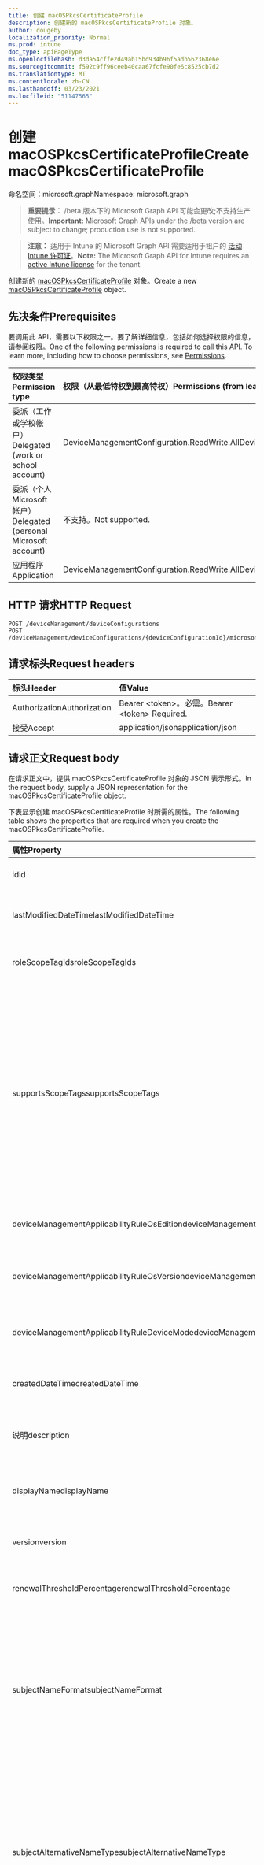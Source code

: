 ```yaml
---
title: 创建 macOSPkcsCertificateProfile
description: 创建新的 macOSPkcsCertificateProfile 对象。
author: dougeby
localization_priority: Normal
ms.prod: intune
doc_type: apiPageType
ms.openlocfilehash: d3da54cffe2d49ab15bd934b96f5adb562368e6e
ms.sourcegitcommit: f592c9ff96ceeb40caa67fcfe90fe6c8525cb7d2
ms.translationtype: MT
ms.contentlocale: zh-CN
ms.lasthandoff: 03/23/2021
ms.locfileid: "51147565"
---
```

# <a name="create-macospkcscertificateprofile"></a><span data-ttu-id="f3e3c-103">创建 macOSPkcsCertificateProfile</span><span class="sxs-lookup"><span data-stu-id="f3e3c-103">Create macOSPkcsCertificateProfile</span></span>

<span data-ttu-id="f3e3c-104">命名空间：microsoft.graph</span><span class="sxs-lookup"><span data-stu-id="f3e3c-104">Namespace: microsoft.graph</span></span>

> <span data-ttu-id="f3e3c-105">**重要提示：** /beta 版本下的 Microsoft Graph API 可能会更改;不支持生产使用。</span><span class="sxs-lookup"><span data-stu-id="f3e3c-105">**Important:** Microsoft Graph APIs under the /beta version are subject to change; production use is not supported.</span></span>

> <span data-ttu-id="f3e3c-106">**注意：** 适用于 Intune 的 Microsoft Graph API 需要适用于租户的 [活动 Intune 许可证](https://go.microsoft.com/fwlink/?linkid=839381)。</span><span class="sxs-lookup"><span data-stu-id="f3e3c-106">**Note:** The Microsoft Graph API for Intune requires an [active Intune license](https://go.microsoft.com/fwlink/?linkid=839381) for the tenant.</span></span>

<span data-ttu-id="f3e3c-107">创建新的 [macOSPkcsCertificateProfile](../resources/intune-deviceconfig-macospkcscertificateprofile.md) 对象。</span><span class="sxs-lookup"><span data-stu-id="f3e3c-107">Create a new [macOSPkcsCertificateProfile](../resources/intune-deviceconfig-macospkcscertificateprofile.md) object.</span></span>

## <a name="prerequisites"></a><span data-ttu-id="f3e3c-108">先决条件</span><span class="sxs-lookup"><span data-stu-id="f3e3c-108">Prerequisites</span></span>
<span data-ttu-id="f3e3c-p101">要调用此 API，需要以下权限之一。要了解详细信息，包括如何选择权限的信息，请参阅[权限](/graph/permissions-reference)。</span><span class="sxs-lookup"><span data-stu-id="f3e3c-p101">One of the following permissions is required to call this API. To learn more, including how to choose permissions, see [Permissions](/graph/permissions-reference).</span></span>

|<span data-ttu-id="f3e3c-111">权限类型</span><span class="sxs-lookup"><span data-stu-id="f3e3c-111">Permission type</span></span>|<span data-ttu-id="f3e3c-112">权限（从最低特权到最高特权）</span><span class="sxs-lookup"><span data-stu-id="f3e3c-112">Permissions (from least to most privileged)</span></span>|
|:---|:---|
|<span data-ttu-id="f3e3c-113">委派（工作或学校帐户）</span><span class="sxs-lookup"><span data-stu-id="f3e3c-113">Delegated (work or school account)</span></span>|<span data-ttu-id="f3e3c-114">DeviceManagementConfiguration.ReadWrite.All</span><span class="sxs-lookup"><span data-stu-id="f3e3c-114">DeviceManagementConfiguration.ReadWrite.All</span></span>|
|<span data-ttu-id="f3e3c-115">委派（个人 Microsoft 帐户）</span><span class="sxs-lookup"><span data-stu-id="f3e3c-115">Delegated (personal Microsoft account)</span></span>|<span data-ttu-id="f3e3c-116">不支持。</span><span class="sxs-lookup"><span data-stu-id="f3e3c-116">Not supported.</span></span>|
|<span data-ttu-id="f3e3c-117">应用程序</span><span class="sxs-lookup"><span data-stu-id="f3e3c-117">Application</span></span>|<span data-ttu-id="f3e3c-118">DeviceManagementConfiguration.ReadWrite.All</span><span class="sxs-lookup"><span data-stu-id="f3e3c-118">DeviceManagementConfiguration.ReadWrite.All</span></span>|

## <a name="http-request"></a><span data-ttu-id="f3e3c-119">HTTP 请求</span><span class="sxs-lookup"><span data-stu-id="f3e3c-119">HTTP Request</span></span>
<!-- {
  "blockType": "ignored"
}
-->
``` http
POST /deviceManagement/deviceConfigurations
POST /deviceManagement/deviceConfigurations/{deviceConfigurationId}/microsoft.graph.windowsDomainJoinConfiguration/networkAccessConfigurations
```

## <a name="request-headers"></a><span data-ttu-id="f3e3c-120">请求标头</span><span class="sxs-lookup"><span data-stu-id="f3e3c-120">Request headers</span></span>
|<span data-ttu-id="f3e3c-121">标头</span><span class="sxs-lookup"><span data-stu-id="f3e3c-121">Header</span></span>|<span data-ttu-id="f3e3c-122">值</span><span class="sxs-lookup"><span data-stu-id="f3e3c-122">Value</span></span>|
|:---|:---|
|<span data-ttu-id="f3e3c-123">Authorization</span><span class="sxs-lookup"><span data-stu-id="f3e3c-123">Authorization</span></span>|<span data-ttu-id="f3e3c-124">Bearer &lt;token&gt;。必需。</span><span class="sxs-lookup"><span data-stu-id="f3e3c-124">Bearer &lt;token&gt; Required.</span></span>|
|<span data-ttu-id="f3e3c-125">接受</span><span class="sxs-lookup"><span data-stu-id="f3e3c-125">Accept</span></span>|<span data-ttu-id="f3e3c-126">application/json</span><span class="sxs-lookup"><span data-stu-id="f3e3c-126">application/json</span></span>|

## <a name="request-body"></a><span data-ttu-id="f3e3c-127">请求正文</span><span class="sxs-lookup"><span data-stu-id="f3e3c-127">Request body</span></span>
<span data-ttu-id="f3e3c-128">在请求正文中，提供 macOSPkcsCertificateProfile 对象的 JSON 表示形式。</span><span class="sxs-lookup"><span data-stu-id="f3e3c-128">In the request body, supply a JSON representation for the macOSPkcsCertificateProfile object.</span></span>

<span data-ttu-id="f3e3c-129">下表显示创建 macOSPkcsCertificateProfile 时所需的属性。</span><span class="sxs-lookup"><span data-stu-id="f3e3c-129">The following table shows the properties that are required when you create the macOSPkcsCertificateProfile.</span></span>

|<span data-ttu-id="f3e3c-130">属性</span><span class="sxs-lookup"><span data-stu-id="f3e3c-130">Property</span></span>|<span data-ttu-id="f3e3c-131">类型</span><span class="sxs-lookup"><span data-stu-id="f3e3c-131">Type</span></span>|<span data-ttu-id="f3e3c-132">说明</span><span class="sxs-lookup"><span data-stu-id="f3e3c-132">Description</span></span>|
|:---|:---|:---|
|<span data-ttu-id="f3e3c-133">id</span><span class="sxs-lookup"><span data-stu-id="f3e3c-133">id</span></span>|<span data-ttu-id="f3e3c-134">String</span><span class="sxs-lookup"><span data-stu-id="f3e3c-134">String</span></span>|<span data-ttu-id="f3e3c-135">实体的键。</span><span class="sxs-lookup"><span data-stu-id="f3e3c-135">Key of the entity.</span></span> <span data-ttu-id="f3e3c-136">继承自 [deviceConfiguration](../resources/intune-shared-deviceconfiguration.md)</span><span class="sxs-lookup"><span data-stu-id="f3e3c-136">Inherited from [deviceConfiguration](../resources/intune-shared-deviceconfiguration.md)</span></span>|
|<span data-ttu-id="f3e3c-137">lastModifiedDateTime</span><span class="sxs-lookup"><span data-stu-id="f3e3c-137">lastModifiedDateTime</span></span>|<span data-ttu-id="f3e3c-138">DateTimeOffset</span><span class="sxs-lookup"><span data-stu-id="f3e3c-138">DateTimeOffset</span></span>|<span data-ttu-id="f3e3c-139">上次修改对象的日期/时间。</span><span class="sxs-lookup"><span data-stu-id="f3e3c-139">DateTime the object was last modified.</span></span> <span data-ttu-id="f3e3c-140">继承自 [deviceConfiguration](../resources/intune-shared-deviceconfiguration.md)</span><span class="sxs-lookup"><span data-stu-id="f3e3c-140">Inherited from [deviceConfiguration](../resources/intune-shared-deviceconfiguration.md)</span></span>|
|<span data-ttu-id="f3e3c-141">roleScopeTagIds</span><span class="sxs-lookup"><span data-stu-id="f3e3c-141">roleScopeTagIds</span></span>|<span data-ttu-id="f3e3c-142">String collection</span><span class="sxs-lookup"><span data-stu-id="f3e3c-142">String collection</span></span>|<span data-ttu-id="f3e3c-143">此实体实例的范围标记列表。</span><span class="sxs-lookup"><span data-stu-id="f3e3c-143">List of Scope Tags for this Entity instance.</span></span> <span data-ttu-id="f3e3c-144">继承自 [deviceConfiguration](../resources/intune-shared-deviceconfiguration.md)</span><span class="sxs-lookup"><span data-stu-id="f3e3c-144">Inherited from [deviceConfiguration](../resources/intune-shared-deviceconfiguration.md)</span></span>|
|<span data-ttu-id="f3e3c-145">supportsScopeTags</span><span class="sxs-lookup"><span data-stu-id="f3e3c-145">supportsScopeTags</span></span>|<span data-ttu-id="f3e3c-146">Boolean</span><span class="sxs-lookup"><span data-stu-id="f3e3c-146">Boolean</span></span>|<span data-ttu-id="f3e3c-147">指示基础设备配置是否支持分配范围标记。</span><span class="sxs-lookup"><span data-stu-id="f3e3c-147">Indicates whether or not the underlying Device Configuration supports the assignment of scope tags.</span></span> <span data-ttu-id="f3e3c-148">当此值为 false 且实体对作用域用户不可见时，不允许分配给 ScopeTags 属性。</span><span class="sxs-lookup"><span data-stu-id="f3e3c-148">Assigning to the ScopeTags property is not allowed when this value is false and entities will not be visible to scoped users.</span></span> <span data-ttu-id="f3e3c-149">这适用于在 Silverlight 中创建的旧版策略，可通过在 Azure 门户中删除和重新创建策略来解决。</span><span class="sxs-lookup"><span data-stu-id="f3e3c-149">This occurs for Legacy policies created in Silverlight and can be resolved by deleting and recreating the policy in the Azure Portal.</span></span> <span data-ttu-id="f3e3c-150">此属性是只读的。</span><span class="sxs-lookup"><span data-stu-id="f3e3c-150">This property is read-only.</span></span> <span data-ttu-id="f3e3c-151">继承自 [deviceConfiguration](../resources/intune-shared-deviceconfiguration.md)</span><span class="sxs-lookup"><span data-stu-id="f3e3c-151">Inherited from [deviceConfiguration](../resources/intune-shared-deviceconfiguration.md)</span></span>|
|<span data-ttu-id="f3e3c-152">deviceManagementApplicabilityRuleOsEdition</span><span class="sxs-lookup"><span data-stu-id="f3e3c-152">deviceManagementApplicabilityRuleOsEdition</span></span>|[<span data-ttu-id="f3e3c-153">deviceManagementApplicabilityRuleOsEdition</span><span class="sxs-lookup"><span data-stu-id="f3e3c-153">deviceManagementApplicabilityRuleOsEdition</span></span>](../resources/intune-deviceconfig-devicemanagementapplicabilityruleosedition.md)|<span data-ttu-id="f3e3c-154">此策略的操作系统版本适用性。</span><span class="sxs-lookup"><span data-stu-id="f3e3c-154">The OS edition applicability for this Policy.</span></span> <span data-ttu-id="f3e3c-155">继承自 [deviceConfiguration](../resources/intune-shared-deviceconfiguration.md)</span><span class="sxs-lookup"><span data-stu-id="f3e3c-155">Inherited from [deviceConfiguration](../resources/intune-shared-deviceconfiguration.md)</span></span>|
|<span data-ttu-id="f3e3c-156">deviceManagementApplicabilityRuleOsVersion</span><span class="sxs-lookup"><span data-stu-id="f3e3c-156">deviceManagementApplicabilityRuleOsVersion</span></span>|[<span data-ttu-id="f3e3c-157">deviceManagementApplicabilityRuleOsVersion</span><span class="sxs-lookup"><span data-stu-id="f3e3c-157">deviceManagementApplicabilityRuleOsVersion</span></span>](../resources/intune-deviceconfig-devicemanagementapplicabilityruleosversion.md)|<span data-ttu-id="f3e3c-158">此策略的操作系统版本适用性规则。</span><span class="sxs-lookup"><span data-stu-id="f3e3c-158">The OS version applicability rule for this Policy.</span></span> <span data-ttu-id="f3e3c-159">继承自 [deviceConfiguration](../resources/intune-shared-deviceconfiguration.md)</span><span class="sxs-lookup"><span data-stu-id="f3e3c-159">Inherited from [deviceConfiguration](../resources/intune-shared-deviceconfiguration.md)</span></span>|
|<span data-ttu-id="f3e3c-160">deviceManagementApplicabilityRuleDeviceMode</span><span class="sxs-lookup"><span data-stu-id="f3e3c-160">deviceManagementApplicabilityRuleDeviceMode</span></span>|[<span data-ttu-id="f3e3c-161">deviceManagementApplicabilityRuleDeviceMode</span><span class="sxs-lookup"><span data-stu-id="f3e3c-161">deviceManagementApplicabilityRuleDeviceMode</span></span>](../resources/intune-deviceconfig-devicemanagementapplicabilityruledevicemode.md)|<span data-ttu-id="f3e3c-162">此策略的设备模式适用性规则。</span><span class="sxs-lookup"><span data-stu-id="f3e3c-162">The device mode applicability rule for this Policy.</span></span> <span data-ttu-id="f3e3c-163">继承自 [deviceConfiguration](../resources/intune-shared-deviceconfiguration.md)</span><span class="sxs-lookup"><span data-stu-id="f3e3c-163">Inherited from [deviceConfiguration](../resources/intune-shared-deviceconfiguration.md)</span></span>|
|<span data-ttu-id="f3e3c-164">createdDateTime</span><span class="sxs-lookup"><span data-stu-id="f3e3c-164">createdDateTime</span></span>|<span data-ttu-id="f3e3c-165">DateTimeOffset</span><span class="sxs-lookup"><span data-stu-id="f3e3c-165">DateTimeOffset</span></span>|<span data-ttu-id="f3e3c-166">创建对象的日期/时间。</span><span class="sxs-lookup"><span data-stu-id="f3e3c-166">DateTime the object was created.</span></span> <span data-ttu-id="f3e3c-167">继承自 [deviceConfiguration](../resources/intune-shared-deviceconfiguration.md)</span><span class="sxs-lookup"><span data-stu-id="f3e3c-167">Inherited from [deviceConfiguration](../resources/intune-shared-deviceconfiguration.md)</span></span>|
|<span data-ttu-id="f3e3c-168">说明</span><span class="sxs-lookup"><span data-stu-id="f3e3c-168">description</span></span>|<span data-ttu-id="f3e3c-169">String</span><span class="sxs-lookup"><span data-stu-id="f3e3c-169">String</span></span>|<span data-ttu-id="f3e3c-170">管理员提供的设备配置的说明。</span><span class="sxs-lookup"><span data-stu-id="f3e3c-170">Admin provided description of the Device Configuration.</span></span> <span data-ttu-id="f3e3c-171">继承自 [deviceConfiguration](../resources/intune-shared-deviceconfiguration.md)</span><span class="sxs-lookup"><span data-stu-id="f3e3c-171">Inherited from [deviceConfiguration](../resources/intune-shared-deviceconfiguration.md)</span></span>|
|<span data-ttu-id="f3e3c-172">displayName</span><span class="sxs-lookup"><span data-stu-id="f3e3c-172">displayName</span></span>|<span data-ttu-id="f3e3c-173">String</span><span class="sxs-lookup"><span data-stu-id="f3e3c-173">String</span></span>|<span data-ttu-id="f3e3c-174">管理员提供的设备配置的名称。</span><span class="sxs-lookup"><span data-stu-id="f3e3c-174">Admin provided name of the device configuration.</span></span> <span data-ttu-id="f3e3c-175">继承自 [deviceConfiguration](../resources/intune-shared-deviceconfiguration.md)</span><span class="sxs-lookup"><span data-stu-id="f3e3c-175">Inherited from [deviceConfiguration](../resources/intune-shared-deviceconfiguration.md)</span></span>|
|<span data-ttu-id="f3e3c-176">version</span><span class="sxs-lookup"><span data-stu-id="f3e3c-176">version</span></span>|<span data-ttu-id="f3e3c-177">Int32</span><span class="sxs-lookup"><span data-stu-id="f3e3c-177">Int32</span></span>|<span data-ttu-id="f3e3c-178">设备配置的版本。</span><span class="sxs-lookup"><span data-stu-id="f3e3c-178">Version of the device configuration.</span></span> <span data-ttu-id="f3e3c-179">继承自 [deviceConfiguration](../resources/intune-shared-deviceconfiguration.md)</span><span class="sxs-lookup"><span data-stu-id="f3e3c-179">Inherited from [deviceConfiguration](../resources/intune-shared-deviceconfiguration.md)</span></span>|
|<span data-ttu-id="f3e3c-180">renewalThresholdPercentage</span><span class="sxs-lookup"><span data-stu-id="f3e3c-180">renewalThresholdPercentage</span></span>|<span data-ttu-id="f3e3c-181">Int32</span><span class="sxs-lookup"><span data-stu-id="f3e3c-181">Int32</span></span>|<span data-ttu-id="f3e3c-182">证书续订阈值百分比。</span><span class="sxs-lookup"><span data-stu-id="f3e3c-182">Certificate renewal threshold percentage.</span></span> <span data-ttu-id="f3e3c-183">继承自 [macOSCertificateProfileBase](../resources/intune-deviceconfig-macoscertificateprofilebase.md)</span><span class="sxs-lookup"><span data-stu-id="f3e3c-183">Inherited from [macOSCertificateProfileBase](../resources/intune-deviceconfig-macoscertificateprofilebase.md)</span></span>|
|<span data-ttu-id="f3e3c-184">subjectNameFormat</span><span class="sxs-lookup"><span data-stu-id="f3e3c-184">subjectNameFormat</span></span>|[<span data-ttu-id="f3e3c-185">appleSubjectNameFormat</span><span class="sxs-lookup"><span data-stu-id="f3e3c-185">appleSubjectNameFormat</span></span>](../resources/intune-deviceconfig-applesubjectnameformat.md)|<span data-ttu-id="f3e3c-186">证书主题名称格式。</span><span class="sxs-lookup"><span data-stu-id="f3e3c-186">Certificate Subject Name Format.</span></span> <span data-ttu-id="f3e3c-187">继承自 [macOSCertificateProfileBase](../resources/intune-deviceconfig-macoscertificateprofilebase.md)。</span><span class="sxs-lookup"><span data-stu-id="f3e3c-187">Inherited from [macOSCertificateProfileBase](../resources/intune-deviceconfig-macoscertificateprofilebase.md).</span></span> <span data-ttu-id="f3e3c-188">可取值为：`commonName`、`commonNameAsEmail`、`custom`、`commonNameIncludingEmail`、`commonNameAsIMEI`、`commonNameAsSerialNumber`。</span><span class="sxs-lookup"><span data-stu-id="f3e3c-188">Possible values are: `commonName`, `commonNameAsEmail`, `custom`, `commonNameIncludingEmail`, `commonNameAsIMEI`, `commonNameAsSerialNumber`.</span></span>|
|<span data-ttu-id="f3e3c-189">subjectAlternativeNameType</span><span class="sxs-lookup"><span data-stu-id="f3e3c-189">subjectAlternativeNameType</span></span>|[<span data-ttu-id="f3e3c-190">subjectAlternativeNameType</span><span class="sxs-lookup"><span data-stu-id="f3e3c-190">subjectAlternativeNameType</span></span>](../resources/intune-shared-subjectalternativenametype.md)|<span data-ttu-id="f3e3c-191">证书主题备用名称类型。</span><span class="sxs-lookup"><span data-stu-id="f3e3c-191">Certificate Subject Alternative Name Type.</span></span> <span data-ttu-id="f3e3c-192">继承自 [macOSCertificateProfileBase](../resources/intune-deviceconfig-macoscertificateprofilebase.md)。</span><span class="sxs-lookup"><span data-stu-id="f3e3c-192">Inherited from [macOSCertificateProfileBase](../resources/intune-deviceconfig-macoscertificateprofilebase.md).</span></span> <span data-ttu-id="f3e3c-193">可取值为：`none`、`emailAddress`、`userPrincipalName`、`customAzureADAttribute`、`domainNameService`、`universalResourceIdentifier`。</span><span class="sxs-lookup"><span data-stu-id="f3e3c-193">Possible values are: `none`, `emailAddress`, `userPrincipalName`, `customAzureADAttribute`, `domainNameService`, `universalResourceIdentifier`.</span></span>|
|<span data-ttu-id="f3e3c-194">certificateValidityPeriodValue</span><span class="sxs-lookup"><span data-stu-id="f3e3c-194">certificateValidityPeriodValue</span></span>|<span data-ttu-id="f3e3c-195">Int32</span><span class="sxs-lookup"><span data-stu-id="f3e3c-195">Int32</span></span>|<span data-ttu-id="f3e3c-196">证书有效期的值。</span><span class="sxs-lookup"><span data-stu-id="f3e3c-196">Value for the Certificate Validity Period.</span></span> <span data-ttu-id="f3e3c-197">继承自 [macOSCertificateProfileBase](../resources/intune-deviceconfig-macoscertificateprofilebase.md)</span><span class="sxs-lookup"><span data-stu-id="f3e3c-197">Inherited from [macOSCertificateProfileBase](../resources/intune-deviceconfig-macoscertificateprofilebase.md)</span></span>|
|<span data-ttu-id="f3e3c-198">certificateValidityPeriodScale</span><span class="sxs-lookup"><span data-stu-id="f3e3c-198">certificateValidityPeriodScale</span></span>|[<span data-ttu-id="f3e3c-199">certificateValidityPeriodScale</span><span class="sxs-lookup"><span data-stu-id="f3e3c-199">certificateValidityPeriodScale</span></span>](../resources/intune-shared-certificatevalidityperiodscale.md)|<span data-ttu-id="f3e3c-200">证书有效期的缩放。</span><span class="sxs-lookup"><span data-stu-id="f3e3c-200">Scale for the Certificate Validity Period.</span></span> <span data-ttu-id="f3e3c-201">继承自 [macOSCertificateProfileBase](../resources/intune-deviceconfig-macoscertificateprofilebase.md)。</span><span class="sxs-lookup"><span data-stu-id="f3e3c-201">Inherited from [macOSCertificateProfileBase](../resources/intune-deviceconfig-macoscertificateprofilebase.md).</span></span> <span data-ttu-id="f3e3c-202">可取值为：`days`、`months`、`years`。</span><span class="sxs-lookup"><span data-stu-id="f3e3c-202">Possible values are: `days`, `months`, `years`.</span></span>|
|<span data-ttu-id="f3e3c-203">certificationAuthority</span><span class="sxs-lookup"><span data-stu-id="f3e3c-203">certificationAuthority</span></span>|<span data-ttu-id="f3e3c-204">String</span><span class="sxs-lookup"><span data-stu-id="f3e3c-204">String</span></span>|<span data-ttu-id="f3e3c-205">PKCS 证书颁发机构 FQDN。</span><span class="sxs-lookup"><span data-stu-id="f3e3c-205">PKCS certification authority FQDN.</span></span>|
|<span data-ttu-id="f3e3c-206">certificationAuthorityName</span><span class="sxs-lookup"><span data-stu-id="f3e3c-206">certificationAuthorityName</span></span>|<span data-ttu-id="f3e3c-207">String</span><span class="sxs-lookup"><span data-stu-id="f3e3c-207">String</span></span>|<span data-ttu-id="f3e3c-208">PKCS 证书颁发机构名称。</span><span class="sxs-lookup"><span data-stu-id="f3e3c-208">PKCS certification authority Name.</span></span>|
|<span data-ttu-id="f3e3c-209">certificateTemplateName</span><span class="sxs-lookup"><span data-stu-id="f3e3c-209">certificateTemplateName</span></span>|<span data-ttu-id="f3e3c-210">String</span><span class="sxs-lookup"><span data-stu-id="f3e3c-210">String</span></span>|<span data-ttu-id="f3e3c-211">PKCS 证书模板名称。</span><span class="sxs-lookup"><span data-stu-id="f3e3c-211">PKCS certificate template name.</span></span>|
|<span data-ttu-id="f3e3c-212">subjectAlternativeNameFormatString</span><span class="sxs-lookup"><span data-stu-id="f3e3c-212">subjectAlternativeNameFormatString</span></span>|<span data-ttu-id="f3e3c-213">String</span><span class="sxs-lookup"><span data-stu-id="f3e3c-213">String</span></span>|<span data-ttu-id="f3e3c-214">定义主题备用名称的格式字符串。</span><span class="sxs-lookup"><span data-stu-id="f3e3c-214">Format string that defines the subject alternative name.</span></span>|
|<span data-ttu-id="f3e3c-215">subjectNameFormatString</span><span class="sxs-lookup"><span data-stu-id="f3e3c-215">subjectNameFormatString</span></span>|<span data-ttu-id="f3e3c-216">String</span><span class="sxs-lookup"><span data-stu-id="f3e3c-216">String</span></span>|<span data-ttu-id="f3e3c-217">定义主题名称的格式字符串。</span><span class="sxs-lookup"><span data-stu-id="f3e3c-217">Format string that defines the subject name.</span></span> <span data-ttu-id="f3e3c-218">示例：CN={{EmailAddress}}，E={{EmailAddress}，OU=Enterprise Users，O=Contoso Corporation，L=Redmond，ST=WA，C=US</span><span class="sxs-lookup"><span data-stu-id="f3e3c-218">Example: CN={{EmailAddress}},E={{EmailAddress}},OU=Enterprise Users,O=Contoso Corporation,L=Redmond,ST=WA,C=US</span></span>|
|<span data-ttu-id="f3e3c-219">certificateStore</span><span class="sxs-lookup"><span data-stu-id="f3e3c-219">certificateStore</span></span>|[<span data-ttu-id="f3e3c-220">certificateStore</span><span class="sxs-lookup"><span data-stu-id="f3e3c-220">certificateStore</span></span>](../resources/intune-shared-certificatestore.md)|<span data-ttu-id="f3e3c-221">目标存储证书。</span><span class="sxs-lookup"><span data-stu-id="f3e3c-221">Target store certificate.</span></span> <span data-ttu-id="f3e3c-222">可取值为：`user`、`machine`。</span><span class="sxs-lookup"><span data-stu-id="f3e3c-222">Possible values are: `user`, `machine`.</span></span>|
|<span data-ttu-id="f3e3c-223">customSubjectAlternativeNames</span><span class="sxs-lookup"><span data-stu-id="f3e3c-223">customSubjectAlternativeNames</span></span>|<span data-ttu-id="f3e3c-224">[customSubjectAlternativeName](../resources/intune-deviceconfig-customsubjectalternativename.md) 集合</span><span class="sxs-lookup"><span data-stu-id="f3e3c-224">[customSubjectAlternativeName](../resources/intune-deviceconfig-customsubjectalternativename.md) collection</span></span>|<span data-ttu-id="f3e3c-225">自定义主题备用名称设置。</span><span class="sxs-lookup"><span data-stu-id="f3e3c-225">Custom Subject Alternative Name Settings.</span></span> <span data-ttu-id="f3e3c-226">该集合最多可包含 500 个元素。</span><span class="sxs-lookup"><span data-stu-id="f3e3c-226">This collection can contain a maximum of 500 elements.</span></span>|
|<span data-ttu-id="f3e3c-227">allowAllAppsAccess</span><span class="sxs-lookup"><span data-stu-id="f3e3c-227">allowAllAppsAccess</span></span>|<span data-ttu-id="f3e3c-228">Boolean</span><span class="sxs-lookup"><span data-stu-id="f3e3c-228">Boolean</span></span>|<span data-ttu-id="f3e3c-229">AllowAllAppsAccess 设置</span><span class="sxs-lookup"><span data-stu-id="f3e3c-229">AllowAllAppsAccess setting</span></span>|



## <a name="response"></a><span data-ttu-id="f3e3c-230">响应</span><span class="sxs-lookup"><span data-stu-id="f3e3c-230">Response</span></span>
<span data-ttu-id="f3e3c-231">如果成功，此方法在响应 `201 Created` 正文中返回 响应 [代码和 macOSPkcsCertificateProfile](../resources/intune-deviceconfig-macospkcscertificateprofile.md) 对象。</span><span class="sxs-lookup"><span data-stu-id="f3e3c-231">If successful, this method returns a `201 Created` response code and a [macOSPkcsCertificateProfile](../resources/intune-deviceconfig-macospkcscertificateprofile.md) object in the response body.</span></span>

## <a name="example"></a><span data-ttu-id="f3e3c-232">示例</span><span class="sxs-lookup"><span data-stu-id="f3e3c-232">Example</span></span>

### <a name="request"></a><span data-ttu-id="f3e3c-233">请求</span><span class="sxs-lookup"><span data-stu-id="f3e3c-233">Request</span></span>
<span data-ttu-id="f3e3c-234">下面是一个请求示例。</span><span class="sxs-lookup"><span data-stu-id="f3e3c-234">Here is an example of the request.</span></span>
``` http
POST https://graph.microsoft.com/beta/deviceManagement/deviceConfigurations
Content-type: application/json
Content-length: 1857

{
  "@odata.type": "#microsoft.graph.macOSPkcsCertificateProfile",
  "roleScopeTagIds": [
    "Role Scope Tag Ids value"
  ],
  "supportsScopeTags": true,
  "deviceManagementApplicabilityRuleOsEdition": {
    "@odata.type": "microsoft.graph.deviceManagementApplicabilityRuleOsEdition",
    "osEditionTypes": [
      "windows10EnterpriseN"
    ],
    "name": "Name value",
    "ruleType": "exclude"
  },
  "deviceManagementApplicabilityRuleOsVersion": {
    "@odata.type": "microsoft.graph.deviceManagementApplicabilityRuleOsVersion",
    "minOSVersion": "Min OSVersion value",
    "maxOSVersion": "Max OSVersion value",
    "name": "Name value",
    "ruleType": "exclude"
  },
  "deviceManagementApplicabilityRuleDeviceMode": {
    "@odata.type": "microsoft.graph.deviceManagementApplicabilityRuleDeviceMode",
    "deviceMode": "sModeConfiguration",
    "name": "Name value",
    "ruleType": "exclude"
  },
  "description": "Description value",
  "displayName": "Display Name value",
  "version": 7,
  "renewalThresholdPercentage": 10,
  "subjectNameFormat": "commonNameAsEmail",
  "subjectAlternativeNameType": "emailAddress",
  "certificateValidityPeriodValue": 14,
  "certificateValidityPeriodScale": "months",
  "certificationAuthority": "Certification Authority value",
  "certificationAuthorityName": "Certification Authority Name value",
  "certificateTemplateName": "Certificate Template Name value",
  "subjectAlternativeNameFormatString": "Subject Alternative Name Format String value",
  "subjectNameFormatString": "Subject Name Format String value",
  "certificateStore": "machine",
  "customSubjectAlternativeNames": [
    {
      "@odata.type": "microsoft.graph.customSubjectAlternativeName",
      "sanType": "emailAddress",
      "name": "Name value"
    }
  ],
  "allowAllAppsAccess": true
}
```

### <a name="response"></a><span data-ttu-id="f3e3c-235">响应</span><span class="sxs-lookup"><span data-stu-id="f3e3c-235">Response</span></span>
<span data-ttu-id="f3e3c-p121">下面是一个响应示例。注意：为了简单起见，可能会将此处所示的响应对象截断。将从实际调用中返回所有属性。</span><span class="sxs-lookup"><span data-stu-id="f3e3c-p121">Here is an example of the response. Note: The response object shown here may be truncated for brevity. All of the properties will be returned from an actual call.</span></span>
``` http
HTTP/1.1 201 Created
Content-Type: application/json
Content-Length: 2029

{
  "@odata.type": "#microsoft.graph.macOSPkcsCertificateProfile",
  "id": "4b489237-9237-4b48-3792-484b3792484b",
  "lastModifiedDateTime": "2017-01-01T00:00:35.1329464-08:00",
  "roleScopeTagIds": [
    "Role Scope Tag Ids value"
  ],
  "supportsScopeTags": true,
  "deviceManagementApplicabilityRuleOsEdition": {
    "@odata.type": "microsoft.graph.deviceManagementApplicabilityRuleOsEdition",
    "osEditionTypes": [
      "windows10EnterpriseN"
    ],
    "name": "Name value",
    "ruleType": "exclude"
  },
  "deviceManagementApplicabilityRuleOsVersion": {
    "@odata.type": "microsoft.graph.deviceManagementApplicabilityRuleOsVersion",
    "minOSVersion": "Min OSVersion value",
    "maxOSVersion": "Max OSVersion value",
    "name": "Name value",
    "ruleType": "exclude"
  },
  "deviceManagementApplicabilityRuleDeviceMode": {
    "@odata.type": "microsoft.graph.deviceManagementApplicabilityRuleDeviceMode",
    "deviceMode": "sModeConfiguration",
    "name": "Name value",
    "ruleType": "exclude"
  },
  "createdDateTime": "2017-01-01T00:02:43.5775965-08:00",
  "description": "Description value",
  "displayName": "Display Name value",
  "version": 7,
  "renewalThresholdPercentage": 10,
  "subjectNameFormat": "commonNameAsEmail",
  "subjectAlternativeNameType": "emailAddress",
  "certificateValidityPeriodValue": 14,
  "certificateValidityPeriodScale": "months",
  "certificationAuthority": "Certification Authority value",
  "certificationAuthorityName": "Certification Authority Name value",
  "certificateTemplateName": "Certificate Template Name value",
  "subjectAlternativeNameFormatString": "Subject Alternative Name Format String value",
  "subjectNameFormatString": "Subject Name Format String value",
  "certificateStore": "machine",
  "customSubjectAlternativeNames": [
    {
      "@odata.type": "microsoft.graph.customSubjectAlternativeName",
      "sanType": "emailAddress",
      "name": "Name value"
    }
  ],
  "allowAllAppsAccess": true
}
```




